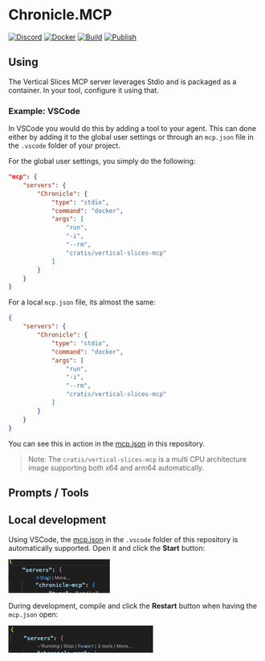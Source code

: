 # Chronicle.MCP

[![Discord](https://img.shields.io/discord/1182595891576717413?label=Discord&logo=discord&color=7289da)](https://discord.gg/kt4AMpV8WV)
[![Docker](https://img.shields.io/docker/v/cratis/vertical-slices-mcp?label=VerticalSlices&logo=docker&sort=semver)](https://hub.docker.com/r/cratis/vertical-slices-mcp)
[![Build](https://github.com/Cratis/VerticalSlices/actions/workflows/build.yml/badge.svg)](https://github.com/Cratis/VerticalSlices/actions/workflows/build.yml)
[![Publish](https://github.com/cratis/VerticalSlices/actions/workflows/publish.yml/badge.svg)](https://github.com/Cratis/VerticalSlices/actions/workflows/publish.yml)

## Using

The Vertical Slices MCP server leverages Stdio and is packaged as a container.
In your tool, configure it using that.

### Example: VSCode

In VSCode you would do this by adding a tool to your agent.
This can done either by adding it to the global user settings or through an `mcp.json` file in
the `.vscode` folder of your project.

For the global user settings, you simply do the following:

```json
"mcp": {
    "servers": {
        "Chronicle": {
            "type": "stdio",
            "command": "docker",
            "args": [
                "run",
                "-i",
                "--rm",
                "cratis/vertical-slices-mcp"
            ]
        }
    }
}
```

For a local `mcp.json` file, its almost the same:

```json
{
    "servers": {
        "Chronicle": {
            "type": "stdio",
            "command": "docker",
            "args": [
                "run",
                "-i",
                "--rm",
                "cratis/vertical-slices-mcp"
            ]
        }
    }
}
```

You can see this in action in the [mcp.json](./.vscode/mcp.json) in this repository.

> Note: The `cratis/vertical-slices-mcp` is a multi CPU architecture image supporting both x64 and arm64 automatically.

## Prompts / Tools

## Local development

Using VSCode, the [mcp.json](./.vscode/mcp.json) in the `.vscode` folder of this repository is automatically supported.
Open it and click the **Start** button:

![](./images/start.png)

During development, compile and click the **Restart** button when having the `mcp.json` open:

![](./images/restart.png)

